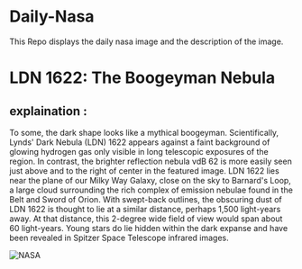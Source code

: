 # Daily-Nasa

This Repo displays the daily nasa image and the description of the image.

<!--NASA-->
# LDN 1622: The Boogeyman Nebula
## explaination :

To some, the dark shape looks like a mythical boogeyman.  Scientifically, Lynds' Dark Nebula (LDN) 1622 appears against a faint background of glowing hydrogen gas only visible in long telescopic exposures of the region. In contrast, the brighter reflection nebula vdB 62 is more easily seen just above and to the right of center in the featured image. LDN 1622 lies near the plane of our Milky Way Galaxy, close on the sky to Barnard's Loop, a large cloud surrounding the rich complex of emission nebulae found in the Belt and Sword of Orion. With swept-back outlines, the obscuring dust of LDN 1622 is thought to lie at a similar distance, perhaps 1,500 light-years away. At that distance, this 2-degree wide field of view would span about 60 light-years. Young stars do lie hidden within the dark expanse and have been revealed in Spitzer Space Telescope infrared images.

![NASA](https://apod.nasa.gov/apod/image/2301/LDN1622_Carter_960.jpg)
<!--/NASA-->